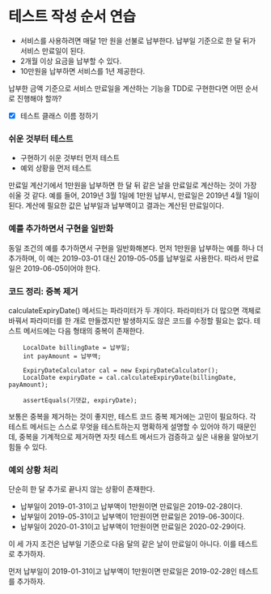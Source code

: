 # 테스트 작성 순서 연습

- 서비스를 사용하려면 매달 1만 원을 선불로 납부한다. 납부일 기준으로 한 달 뒤가 서비스 만료일이 된다.
- 2개월 이상 요금을 납부할 수 있다.
- 10만원을 납부하면 서비스를 1년 제공한다.

납부한 금액 기준으로 서비스 만료일을 계산하는 기능을 TDD로 구현한다면 어떤 순서로 진행해야 할까?  
- [X] 테스트 클래스 이름 정하기

### 쉬운 것부터 테스트
- 구현하기 쉬운 것부터 먼저 테스트
- 예외 상황을 먼저 테스트

만료일 계산기에서 1만원을 납부하면 한 달 뒤 같은 날을 만료일로 계산하는 것이 가장 쉬울 것 같다.
예를 들어, 2019년 3월 1일에 1만원 납부시, 만료일은 2019년 4월 1일이 된다.
계산에 필요한 값은 납부일과 납부액이고 결과는 계산된 만료일이다.

### 예를 추가하면서 구현을 일반화
동일 조건의 예를 추가하면서 구현을 일반화해본다.
먼저 1만원을 납부하는 예를 하나 더 추가하며, 이 예는 2019-03-01 대신 2019-05-05를 납부일로 사용한다.
따라서 만료일은 2019-06-05이어야 한다.

### 코드 정리: 중복 제거
calculateExpiryDate() 메서드는 파라미터가 두 개이다.
파라미터가 더 많으면 객체로 바꿔서 파라미터를 한 개로 만들겠지만 발생하지도 않은 코드를 수정할 필요는 없다.
테스트 메서드에는 다음 형태의 중복이 존재한다.

        LocalDate billingDate = 납부일;
        int payAmount = 납부액;

        ExpiryDateCalculator cal = new ExpiryDateCalculator();
        LocalDate expiryDate = cal.calculateExpiryDate(billingDate, payAmount);

        assertEquals(기댓값, expiryDate);

보통은 중복을 제거하는 것이 좋지만, 테스트 코드 중복 제거에는 고민이 필요하다.
각 테스트 메서드는 스스로 무엇을 테스트하는지 명확하게 설명할 수 있어야 하기 때문인데,
중복을 기계적으로 제거하면 자칫 테스트 메서드가 검증하고 싶은 내용을 알아보기 힘들 수 있다.

### 예외 상황 처리

단순히 한 달 추가로 끝나지 않는 상황이 존재한다.

- 납부일이 2019-01-31이고 납부액이 1만원이면 만료일은 2019-02-28이다.
- 납부일이 2019-05-31이고 납부액이 1만원이면 만료일은 2019-06-30이다.
- 납부일이 2020-01-31이고 납부액이 1만원이면 만료일은 2020-02-29이다.

이 세 가지 조건은 납부일 기준으로 다음 달의 같은 날이 만료일이 아니다. 이를 테스트로 추가하자.

먼저 납부일이 2019-01-31이고 납부액이 1만원이면 만료일은 2019-02-28인 테스트를 추가하자.